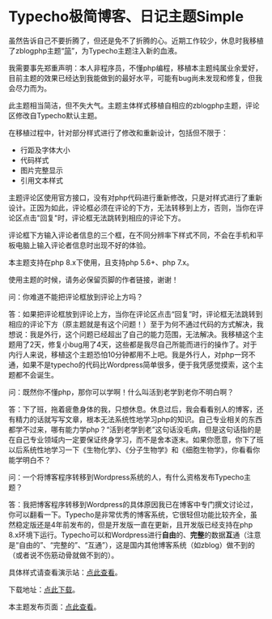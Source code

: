 # Typecho极简博客、日记主题Simple

虽然告诉自己不要折腾了，但还是免不了折腾的心。近期工作较少，休息时我移植了zblogphp主题“[简](https://app.zblogcn.com/?id=21502)”，为Typecho主题注入新的血液。

我需要事先郑重声明：本人非程序员，不懂php编程，移植本主题纯属业余爱好，目前主题的效果已经达到我能做到的最好水平，可能有bug尚未发现和修复，但我会尽力而为。

此主题相当简洁，但不失大气。主题主体样式移植自相应的zblogphp主题，评论区修改自Typecho默认主题。

在移植过程中，针对部分样式进行了修改和重新设计，包括但不限于：

- 行距及字体大小
- 代码样式
- 图片完整显示
- 引用文本样式

主题评论区使用官方接口，没有对php代码进行重新修改，只是对样式进行了重新设计。正因为如此，评论框必须在评论的下方，无法转移到上方，否则，当你在评论区点击"回复"时，评论框无法跳转到相应的评论下方。

评论框下方输入评论者信息的三个框，在不同分辨率下样式不同，不会在手机和平板电脑上输入评论者信息时出现不好的体验。

本主题支持在php 8.x下使用，且支持php 5.6+、php 7.x。

使用主题的时候，请务必保留页脚的作者链接，谢谢！

问：你难道不能把评论框放到评论上方吗？

答：如果把评论框放到评论上方，当你在评论区点击“回复”时，评论框无法跳转到相应的评论下方（原主题就是有这个问题！）至于为何不通过代码的方式解决，我想说：我是外行，这个问题已经超出了自己的能力范围，无法解决。我移植这个主题用了2天，修复小bug用了4天，这些都是我尽自己所能而进行的操作了。对于内行人来说，移植这个主题恐怕10分钟都用不上吧。我是外行人，对php一窍不通，如果不是typecho的代码比Wordpress简单很多，便于我凭感觉摸索，这个主题都不会诞生。

问：既然你不懂php，那你可以学啊！什么叫活到老学到老你不明白啊？

答：下了班，拖着疲惫身体的我，只想休息。休息过后，我会看看别人的博客，还有精力的话就写写文章，根本无法系统性地学习php的知识。自己专业相关的东西都学不过来，哪有能力学php？“活到老学到老”这句话没毛病，但是这句话指的是在自己专业领域内一定要保证终身学习，而不是舍本逐末。如果你愿意，你下了班以后系统性地学习一下《生物化学》、《分子生物学》和《细胞生物学》，你看看你能学明白不？

问：一个将博客程序转移到Wordpress系统的人，有什么资格发布Typecho主题？

答：我把博客程序转移到Wordpress的具体原因我已在博客中专门撰文讨论过，你可以翻看一下。Typecho是非常优秀的博客系统，它很轻但功能比较齐全，虽然稳定版还是4年前发布的，但是开发版一直在更新，且开发版已经支持在php  8.x环境下运行。Typecho可以和Wordpress进行**自由**的、**完整**的数据**互**通（注意是“自由的”、“完整的”、“互通”），这是国内其他博客系统（如zblog）做不到的（或者说不伤筋动骨就做不到的）。

具体样式请查看演示站：[点此查看](https://simple.lhcy.tk/)。

下载地址：[点此下载](https://github.com/linhaii/typecho-theme-simple)。

本主题发布页面：[点此查看](https://lhcy.org/archives/174.html)。
